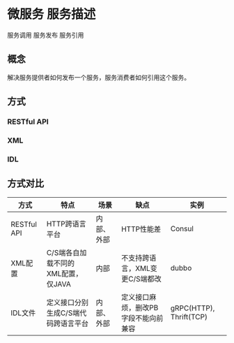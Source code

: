 # 微服务 服务描述

服务调用 服务发布 服务引用

## 概念

解决服务提供者如何发布一个服务，服务消费者如何引用这个服务。

## 方式

### RESTful API

### XML

### IDL

## 方式对比

| 方式        | 特点                                | 场景       | 缺点                                 | 实例                    |
| ----------- | ----------------------------------- | ---------- | ------------------------------------ | ----------------------- |
| RESTful API | HTTP跨语言平台                      | 内部、外部 | HTTP性能差                           | Consul                  |
| XML配置     | C/S端各自加载不同的XML配置，仅JAVA  | 内部       | 不支持跨语言，XML变更C/S端都改       | dubbo                   |
| IDL文件     | 定义接口分别生成C/S端代码跨语言平台 | 内部、外部 | 定义接口麻烦，删改PB字段不能向前兼容 | gRPC(HTTP), Thrift(TCP) |
